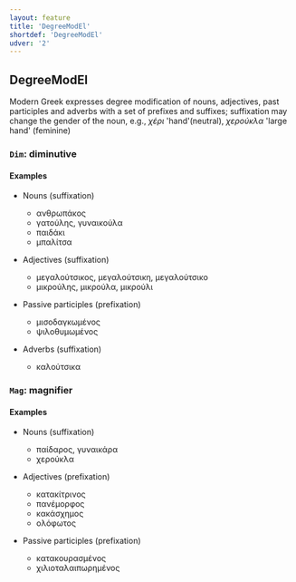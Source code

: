 ```yaml
---
layout: feature
title: 'DegreeModEl'
shortdef: 'DegreeModEl'
udver: '2'
---
```


## DegreeModEl

Modern Greek expresses degree modification of nouns, adjectives, past participles and adverbs with a set of prefixes and suffixes;  suffixation may 
 change the gender of the noun, e.g., _χέρι_ 'hand'(neutral), _χερούκλα_ 'large hand' (feminine)

### <a name="Dim">`Dim`</a>: diminutive

#### Examples

* Nouns (suffixation)
	* ανθρωπάκος
	* γατούλης, γυναικούλα 
	* παιδάκι
	* μπαλίτσα
  
* Adjectives (suffixation)
	* μεγαλούτσικος, μεγαλούτσικη, μεγαλούτσικο
  	* μικρούλης, μικρούλα, μικρούλι

* Passive participles (prefixation)
	* μισοδαγκωμένος
	* ψιλοθυμωμένος
	
* Adverbs (suffixation)
	* καλούτσικα
	

### <a name="Mag">`Mag`</a>: magnifier

#### Examples

* Nouns (suffixation)
	* παίδαρος, γυναικάρα
	* χερούκλα 

* Adjectives (prefixation)
	* κατακίτρινος
	* πανέμορφος
	* κακάσχημος
	* ολόφωτος

* Passive participles (prefixation)
	* κατακουρασμένος
	* χιλιοταλαιπωρημένος
	
	
